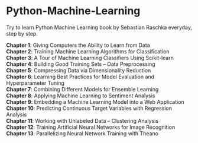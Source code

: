 # Python-Machine-Learning

Try to learn Python Machine Learning book by Sebastian Raschka everyday, step by step.

**Chapter 1**: Giving Computers the Ability to Learn from Data<br>
**Chapter 2**: Training Machine Learning Algorithms for Classification<br>
**Chapter 3**: A Tour of Machine Learning Classifiers Using Scikit-learn<br>
**Chapter 4**: Building Good Training Sets – Data Preprocessing<br>
**Chapter 5**: Compressing Data via Dimensionality Reduction<br>
**Chapter 6**: Learning Best Practices for Model Evaluation and Hyperparameter Tuning<br>
**Chapter 7**: Combining Different Models for Ensemble Learning<br>
**Chapter 8**: Applying Machine Learning to Sentiment Analysis<br>
**Chapter 9**: Embedding a Machine Learning Model into a Web Application<br>
**Chapter 10**: Predicting Continuous Target Variables with Regression Analysis<br>
**Chapter 11**: Working with Unlabeled Data – Clustering Analysis<br>
**Chapter 12**: Training Artificial Neural Networks for Image Recognition<br>
**Chapter 13**: Parallelizing Neural Network Training with Theano<br>
